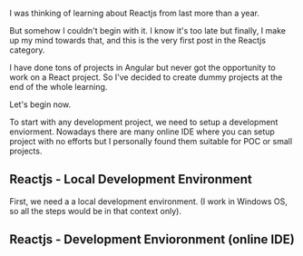 I was thinking of learning about Reactjs from last more than a year.

But somehow I couldn't begin with it. I know it's too late but finally, I make up my mind towards that, and this is the very first post in the Reactjs category.  

I have done tons of projects in Angular but never got the opportunity to work on a React project. So I've decided to create dummy projects at the end of the whole learning.  

Let's begin now.

To start with any development project, we need to setup a development enviorment. Nowadays there are many online IDE where you can setup project with no efforts but I personally found them suitable for POC or small projects.


## Reactjs - Local Development Environment

First, we need a a local development environment. (I work in Windows OS, so all the steps would be in that context only).


## Reactjs - Development Envioronment (online IDE)
<!--stackedit_data:
eyJoaXN0b3J5IjpbMTc3MzY1NTc4MSwtMTUyMjM1NjA4Niw3Mz
A5OTgxMTZdfQ==
-->